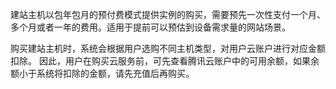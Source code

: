 建站主机以包年包月的预付费模式提供实例的购买，需要预先一次性支付一个月、多个月或者一年的费用。适用于提前可以预估到设备需求量的网站场景。

购买建站主机时，系统会根据用户选购不同主机类型，对用户云账户进行对应金额扣除。
因此，用户在购买云服务前，可先查看腾讯云账户中的可用余额，如果余额小于系统将扣除的金额，请先充值后再购买。
